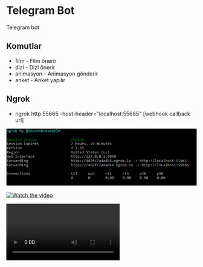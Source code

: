 # Telegram Bot
Telegram bot

## Komutlar
- film - Film önerir
- dizi - Dizi önerir
- animasyon - Animasyon gönderir
- anket - Anket yapılır

## Ngrok
- ngrok http 55665 -host-header="localhost:55665" [webhook callback url]

![Ngrok](https://github.com/abdullahkahriman/TelegramBot/blob/master/TelegramBot.Web/wwwroot/img/ngrok.png?raw=true)

[![Watch the video](https://i.imgur.com/vKb2F1B.png)](https://streamable.com/a94heg)

<video src="" />

Örnek video'yu <a href="https://github.com/abdullahkahriman/TelegramBot/blob/master/TelegramBot-app.mp4?raw=true">indirebilirsin.</a>
